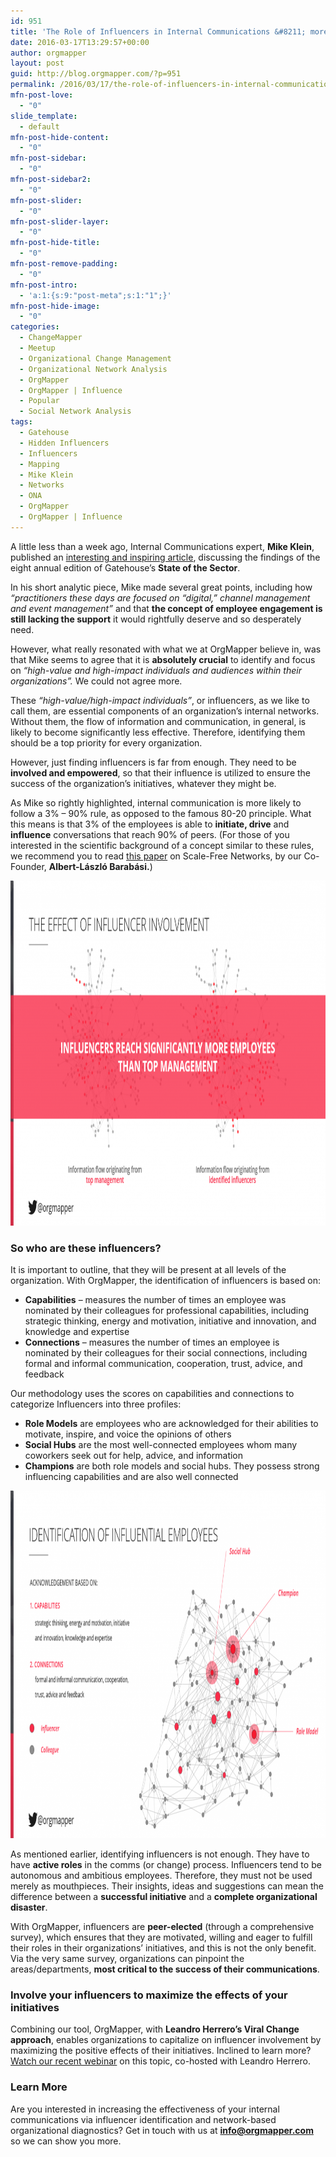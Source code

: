 ```yaml
---
id: 951
title: 'The Role of Influencers in Internal Communications &#8211; more crucial than you would think'
date: 2016-03-17T13:29:57+00:00
author: orgmapper
layout: post
guid: http://blog.orgmapper.com/?p=951
permalink: /2016/03/17/the-role-of-influencers-in-internal-communications-more-crucial-than-you-would-think/
mfn-post-love:
  - "0"
slide_template:
  - default
mfn-post-hide-content:
  - "0"
mfn-post-sidebar:
  - "0"
mfn-post-sidebar2:
  - "0"
mfn-post-slider:
  - "0"
mfn-post-slider-layer:
  - "0"
mfn-post-hide-title:
  - "0"
mfn-post-remove-padding:
  - "0"
mfn-post-intro:
  - 'a:1:{s:9:"post-meta";s:1:"1";}'
mfn-post-hide-image:
  - "0"
categories:
  - ChangeMapper
  - Meetup
  - Organizational Change Management
  - Organizational Network Analysis
  - OrgMapper
  - OrgMapper | Influence
  - Popular
  - Social Network Analysis
tags:
  - Gatehouse
  - Hidden Influencers
  - Influencers
  - Mapping
  - Mike Klein
  - Networks
  - ONA
  - OrgMapper
  - OrgMapper | Influence
---
```

A little less than a week ago, Internal Communications expert, **Mike Klein**, published an <a href="http://changingtheterms.com/2016/03/12/the-state-of-the-sector-are-internal-communicators-missing-something-big/" target="_blank" rel="noopener noreferrer">interesting and inspiring article</a>, discussing the findings of the eight annual edition of Gatehouse&#8217;s **State of the Sector**.

In his short analytic piece, Mike made several great points, including how _&#8220;practitioners these days are focused on “digital,” channel management and event management&#8221;_ and that **the concept of employee engagement is still lacking the support** it would rightfully deserve and so desperately need.

However, what really resonated with what we at OrgMapper believe in, was that Mike seems to agree that it is **absolutely crucial** to identify and focus on _&#8220;high-value and high-impact individuals and audiences within their organizations&#8221;._ We could not agree more.

These _&#8220;high-value/high-impact individuals&#8221;_, or influencers, as we like to call them, are essential components of an organization&#8217;s internal networks. Without them, the flow of information and communication, in general, is likely to become significantly less effective. Therefore, identifying them should be a top priority for every organization.

However, just finding influencers is far from enough. They need to be **involved and empowered**, so that their influence is utilized to ensure the success of the organization&#8217;s initiatives, whatever they might be.

As Mike so rightly highlighted, internal communication is more likely to follow a 3% &#8211; 90% rule, as opposed to the famous 80-20 principle. What this means is that 3% of the employees is able to **initiate, drive** and **influence** conversations that reach 90% of peers. (For those of you interested in the scientific background of a concept similar to these rules, we recommend you to read <a href="http://www.barabasilab.com/pubs/CCNR-ALB_Publications/200907-24_Science-Decade/200907-24_Science-Decade.pdf" target="_blank" rel="noopener noreferrer">this paper</a> on Scale-Free Networks, by our Co-Founder, **Albert-László Barabási.**)

<img class="aligncenter wp-image-953 size-large" src="/images/2016/03/Influence-Webinar-07-1024x577.png" alt="Influencers Reach More" width="980" height="552" />

### So who are these influencers?

It is important to outline, that they will be present at all levels of the organization. With OrgMapper, the identification of influencers is based on:

  * **Capabilities** – measures the number of times an employee was nominated by their colleagues for professional capabilities, including strategic thinking, energy and motivation, initiative and innovation, and knowledge and expertise
  * **Connections** – measures the number of times an employee is nominated by their colleagues for their social connections, including formal and informal communication, cooperation, trust, advice, and feedback

Our methodology uses the scores on capabilities and connections to categorize Influencers into three profiles:

  * **Role Models** are employees who are acknowledged for their abilities to motivate, inspire, and voice the opinions of others
  * **Social Hubs** are the most well-connected employees whom many coworkers seek out for help, advice, and information
  * **Champions** are both role models and social hubs. They possess strong influencing capabilities and are also well connected

<img class="alignnone wp-image-933 size-large" src="/images/2016/03/Influence-Webinar-08-1024x581.png" alt="Influential Employees" width="980" height="556" />

As mentioned earlier, identifying influencers is not enough. They have to have **active roles** in the comms (or change) process. Influencers tend to be autonomous and ambitious employees. Therefore, they must not be used merely as mouthpieces. Their insights, ideas and suggestions can mean the difference between a **successful initiative** and a **complete organizational disaster**.

With OrgMapper, influencers are **peer-elected** (through a comprehensive survey), which ensures that they are motivated, willing and eager to fulfill their roles in their organizations&#8217; initiatives, and this is not the only benefit. Via the very same survey, organizations can pinpoint the areas/departments, **most critical to the success of their communications**.

### Involve your influencers to maximize the effects of your initiatives

Combining our tool, OrgMapper, with **Leandro Herrero&#8217;s Viral Change approach**, enables organizations to capitalize on influencer involvement by maximizing the positive effects of their initiatives. Inclined to learn more? [Watch our recent webinar](http://orgmapper.com/2016/03/09/maximize-the-effects-of-your-change-initiatives-through-influencer-involvement-webinar-key-learnings/) on this topic, co-hosted with Leandro Herrero.

### Learn More

Are you interested in increasing the effectiveness of your internal communications via influencer identification and network-based organizational diagnostics? Get in touch with us at **info@orgmapper.com** so we can show you more.